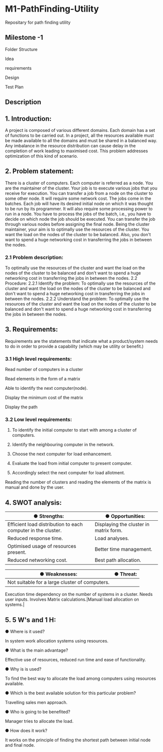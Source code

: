 # M1-PathFinding-Utility

Repositary for path finding utility

## Milestone -1

Folder Structure

Idea

requirements

Design

Test Plan

## Description

## 1.  Introduction:
A project is composed of various different domains. Each domain has a set of functions to be carried out. In a project, all the resources available must be made available to all the domains and must be shared in a balanced way. Any imbalance in the resource distribution can cause delay in the completion of work leading to maximised cost. This problem addresses optimization of this kind of scenario.
 
 
## 2.  Problem statement:
There is a cluster of computers. Each computer is referred as a  	node. You are the maintainer of the cluster. Your job is to execute various jobs that you receive for execution. You can transfer a job from a node on the cluster to some other node. It will require some network cost.
The jobs come in the batches. Each job will have its desired initial node on which it was thought to be run by its programmer. It will also require some processing power to run in a node. You have to process the jobs of the batch, i.e., you have to decide on which node the job should be executed. You can transfer the job through various nodes before assigning the final node.
Being the cluster maintainer, your aim is to optimally use the resources of the cluster. You want the load on the nodes of the cluster to be balanced. Also, you don't want to spend a huge networking cost in transferring the jobs in between the nodes.
 


### 2.1                Problem description:
To optimally use the resources of the cluster and want the load on the nodes of the cluster to be balanced and don't want to spend a huge networking cost in transferring the jobs in between the nodes.
          2.2          Procedure:
         2.2.1 Identify the problem:
To optimally use the resources of the cluster and want the load on the nodes of the cluster to be balanced and don't want to spend a huge networking cost in transferring the jobs in between the nodes.
         2.2.2 Understand the problem:
To optimally use the resources of the cluster and want the load on the nodes of the cluster to be balanced and don't want to spend a huge networking cost in transferring the jobs in between the nodes.
 
## 3.  Requirements:
Requirements are the statements that indicate what a product/system needs to do in order to provide a capability (which may be utility or benefit.) 
 



### 3.1          High level requirements:

Read number of computers in a cluster

Read elements in the form of a matrix

Able to identify the next computer(node).

Display the minimum cost of the matrix

Display the path 
 
### 3.2          Low level requirements:

1) To identify the initial computer to start with among a cluster of computers.

2) Identify the neighbouring computer in the network.

3) Choose the next computer for load enhancement.

4) Evaluate the load from initial computer to present computer.

5) Accordingly select the next computer for load allotment.

Reading the number of clusters and reading the elements of the matrix is manual and done by the user.
 
## 4.  SWOT analysis:

|●	Strengths: |●	Opportunities: |
|-------------|-----------------|
|Efficient load distribution to each computer in the cluster.|Displaying the cluster in matrix form.|
|Reduced response time.|Load analyses.|
|Optimised usage of resources present.|Better time management. |
|Reduced networking cost.| Best path allocation.|





|●	Weaknesses:|●	Threat:|
|-------------|---------|
|Not suitable for a large cluster of computers.
Execution time dependency on the number of systems in a cluster.
Needs user inputs.
Involves Matrix calculations.|Manual load allocation on systems.|


 
## 5.  5 W's and 1 H:

●	Where is it used?

In system work allocation systems using resources.

●	What is the main advantage?

Effective use of resources, reduced run time and ease of functionality.

● Why is is used?

To find the best way to allocate the load among computers using resources available.

● Which is the best available solution for this particular problem?

Travelling sales men approach.

●	Who is going to be benefited?

Manager tries to allocate the load.

● How does it work?

It works on the principle of finding the shortest path between initial node and final node.


